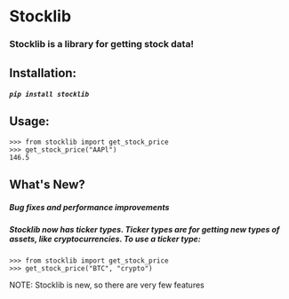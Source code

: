 
# Stocklib

### Stocklib is a library for getting stock data!

## Installation:

##### `pip install stocklib`

## Usage:

```
>>> from stocklib import get_stock_price
>>> get_stock_price("AAPl")
146.5
```

## What's New?

##### Bug fixes and performance improvements
##### Stocklib now has ticker types. Ticker types are for getting new types of assets, like cryptocurrencies. To use a ticker type:
```
>>> from stocklib import get_stock_price
>>> get_stock_price("BTC", "crypto")

```

NOTE: Stocklib is new, so there are very few features